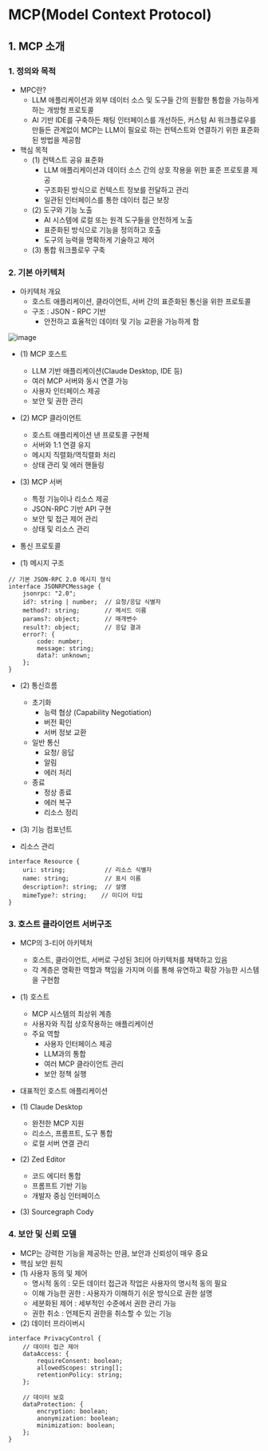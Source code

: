 # MCP(Model Context Protocol)
## 1. MCP 소개
### 1. 정의와 목적
- MPC란?
  - LLM 애플리케이션과 외부 데이터 소스 및 도구들 간의 원활한 통합을 가능하게 하는 개방형 프로토콜
  - AI 기반 IDE를 구축하든 채팅 인터페이스를 개선하든, 커스텀 AI 워크플로우를 만들든 관계없이 MCP는 LLM이 필요로 하는 컨텍스트와 연결하기 위한 표준화된 방법을 제공함
- 핵심 목적
  - (1) 컨텍스트 공유 표준화
    - LLM 애플리케이션과 데이터 소스 간의 상호 작용을 위한 표준 프로토콜 제공
    - 구조화된 방식으로 컨텍스트 정보를 전달하고 관리
    - 일관된 인터페이스를 통한 데이터 접근 보장
  - (2) 도구와 기능 노출
    - AI 시스템에 로컬 또는 원격 도구들을 안전하게 노출
    - 표준화된 방식으로 기능을 정의하고 호출
    - 도구의 능력을 명확하게 기술하고 제어
  - (3) 통합 워크플로우 구축

### 2. 기본 아키텍처
- 아키텍처 개요
  - 호스트 애플리케이션, 클라이언트, 서버 간의 표준화된 통신을 위한 프로토콜
  - 구조 : JSON - RPC 기반
    - 안전하고 효율적인 데이터 및 기능 교환을 가능하게 함

![image](https://github.com/user-attachments/assets/61a17aff-1322-4fd6-b1c9-af5032dd73ed)

- (1) MCP 호스트
  - LLM 기반 애플리케이션(Claude Desktop, IDE 등)
  - 여러 MCP 서버와 동시 연결 가능
  - 사용자 인터페이스 제공
  - 보안 및 권한 관리
- (2) MCP 클라이언트
  - 호스트 애플리케이션 낸 프로토콜 구현체
  - 서버와 1:1 연결 유지
  - 메시지 직렬화/역직렬화 처리
  - 상태 관리 및 에러 핸들링
- (3) MCP 서버
  - 특정 기능이나 리소스 제공
  - JSON-RPC 기반 API 구현
  - 보안 및 접근 제어 관리
  - 상태 및 리소스 관리

- 통신 프로토콜
- (1) 메시지 구조
~~~
// 기본 JSON-RPC 2.0 메시지 형식
interface JSONRPCMessage {
    jsonrpc: "2.0";
    id?: string | number;  // 요청/응답 식별자
    method?: string;       // 메서드 이름
    params?: object;       // 매개변수
    result?: object;       // 응답 결과
    error?: {
        code: number;
        message: string;
        data?: unknown;
    };
}
~~~  

- (2) 통신흐름
  - 초기화
    - 능력 협상 (Capability Negotiation)
    - 버전 확인
    - 서버 정보 교환
  - 일반 통신
    - 요청/ 응답
    - 알림
    - 에러 처리
  - 종료
    - 정상 종료
    - 에러 복구
    - 리소스 정리

- (3) 기능 컴포넌트
- 리소스 관리

~~~
interface Resource {
    uri: string;           // 리소스 식별자
    name: string;          // 표시 이름
    description?: string;  // 설명
    mimeType?: string;    // 미디어 타입
}
~~~

### 3. 호스트 클라이언트 서버구조
- MCP의 3-티어 아키텍처
  - 호스트, 클라이언트, 서버로 구성된 3티어 아키텍처를 채택하고 있음
  - 각 계층은 명확한 역할과 책임을 가지며 이를 통해 유연하고 확장 가능한 시스템을 구현함

- (1) 호스트
  - MCP 시스템의 최상위 계층
  - 사용자와 직접 상호작용하는 애플리케이션
  - 주요 역할
    - 사용자 인터페이스 제공
    - LLM과의 통합
    - 여러 MCP 클라이언트 관리
    - 보안 정책 실행

- 대표적인 호스트 애플리케이션
- (1) Claude Desktop
  - 완전한 MCP 지원
  - 리소스, 프롬프트, 도구 통합
  - 로컬 서버 연결 관리
- (2) Zed Editor
  - 코드 에디터 통합
  - 프롬프트 기반 기능
  - 개발자 중심 인터페이스
- (3) Sourcegraph Cody

### 4. 보안 및 신뢰 모델
- MCP는 강력한 기능을 제공하는 만큼, 보안과 신뢰성이 매우 중요
- 핵심 보안 원칙
- (1) 사용자 동의 및 제어
  - 명시적 동의 : 모든 데이터 접근과 작업은 사용자의 명시적 동의 필요
  - 이해 가능한 권한 : 사용자가 이해하기 쉬운 방식으로 권한 설명
  - 세분화된 제어 : 세부적인 수준에서 권한 관리 가능
  - 권한 취소 : 언제든지 권한을 취소할 수 있는 기능
- (2) 데이터 프라이버시

~~~
interface PrivacyControl {
    // 데이터 접근 제어
    dataAccess: {
        requireConsent: boolean;
        allowedScopes: string[];
        retentionPolicy: string;
    };

    // 데이터 보호
    dataProtection: {
        encryption: boolean;
        anonymization: boolean;
        minimization: boolean;
    };
}
~~~
